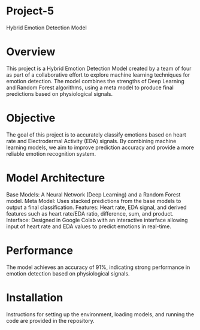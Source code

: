 # Project-5
Hybrid Emotion Detection Model
# Overview
This project is a Hybrid Emotion Detection Model created by a team of four as part of a collaborative effort to explore machine learning techniques for emotion detection. The model combines the strengths of Deep Learning and Random Forest algorithms, using a meta model to produce final predictions based on physiological signals.

# Objective
The goal of this project is to accurately classify emotions based on heart rate and Electrodermal Activity (EDA) signals. By combining machine learning models, we aim to improve prediction accuracy and provide a more reliable emotion recognition system.

# Model Architecture
Base Models: A Neural Network (Deep Learning) and a Random Forest model.
Meta Model: Uses stacked predictions from the base models to output a final classification.
Features: Heart rate, EDA signal, and derived features such as heart rate/EDA ratio, difference, sum, and product.
Interface: Designed in Google Colab with an interactive interface allowing input of heart rate and EDA values to predict emotions in real-time.
# Performance
The model achieves an accuracy of 91%, indicating strong performance in emotion detection based on physiological signals.

# Installation
Instructions for setting up the environment, loading models, and running the code are provided in the repository.
